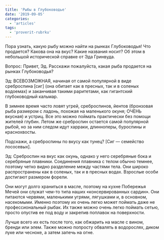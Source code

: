 ```yaml
---
title: 'Рыбы в Глубоководье'
date: '2019-09-05'
categories:
  - 'articles'
tags:
  - 'proverit-rubrku'
---
```


Пора узнать, какую рыбу можно найти на рынках Глубоководья! Что продается? Какова она на вкус? Какие названия носит? Об этом в небольшой исторической справке от Эда Гринвуда.

Вопрос: Привет, Эд. Расскажи пожалуйста, какая рыба продается на рынках Глубоководья?

Эд: ВСЕВОЗМОЖНАЯ, начиная от самой популярной в виде среброспина \[сиг\] (она обитает как в пресных, так и в соленых водоемах) и заканчивая такими раритетами, как гигантский глубоководный кальмар.

В зимнее время часто ловят угрей, среброспинов, йентов (бронзовая рыба размером с ладонь, похожая на маленького окуня; ОЧЕНЬ вкусная) и устриц. Все это можно поймать практически без помощи жителей глубин. Летом же среброспин остается самой популярной рыбой, но за ним следом идут харраки, длинноперы, буроспины и краснохвосты.

Подскажи, а среброспины по вкусу как тунец? \[Сиг — семейство лососевых\].

Эд: Среброспин на вкус как окунь, однако у него серебряные бока и серебряные плавники. Соединения плавника с телом обычно темнее, поэтому четко видно разделение между частями тела. Они широко распространены как в соленых, так и в пресных водах. Взрослые особи достигают размером форели.

Они могут долго храниться в масле, поэтому на кухне Побережья Мечей они служат чем-то типа наших «консервированных сардин». Они питаются червями, маленькими угрями, лягушками и, в основном, насекомыми. Именно поэтому их очень легко может поймать даже не профессиональный рыбак. Их также можно очень легко поймать сетью, просто опустив ее под воду и закрепив поплавок на поверхности.

Лучше всего их есть после того, как обжарить на масле с вином, бренди или элем. Также можно попросту обвалять в водорослях, диком луке или чесноке, а затем запечь на огне.
